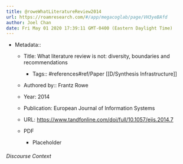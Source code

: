 ```yaml
---
title: @roweWhatLiteratureReview2014
url: https://roamresearch.com/#/app/megacoglab/page/VH3yeBAfd
author: Joel Chan
date: Fri May 01 2020 17:39:11 GMT-0400 (Eastern Daylight Time)
---
```


- Metadata::

    - Title: What literature review is not: diversity, boundaries and recommendations

        - Tags:: #references#ref/Paper [[D/Synthesis Infrastructure]]

    - Authored by::  Frantz Rowe

    - Year: 2014

    - Publication: European Journal of Information Systems

    - URL: https://www.tandfonline.com/doi/full/10.1057/ejis.2014.7

    - PDF

        - Placeholder

###### Discourse Context


